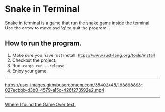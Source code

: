 # Snake in Terminal

Snake in terminal is a game that run the snake game inside the terminal.\
Use the arrow to move and 'q' to quit the program.

## How to run the program.
1. Make sure you have rust install. https://www.rust-lang.org/tools/install
2. Checkout the project.
3. Run: `cargo run --release`
4. Enjoy your game.

---

https://user-images.githubusercontent.com/35402445/163898893-027ecbbb-d3b0-4579-a15c-426f273592e2.mp4

---

[Where I found the Game Over text.](https://patorjk.com/software/taag/#p=display&f=ANSI%20Shadow&t=Game%20Over)
